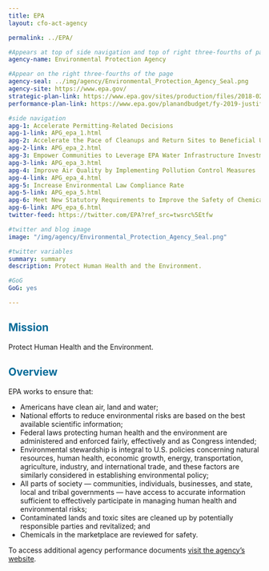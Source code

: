 ```yaml
---
title: EPA
layout: cfo-act-agency

permalink: ../EPA/

#Appears at top of side navigation and top of right three-fourths of page
agency-name: Environmental Protection Agency

#Appear on the right three-fourths of the page
agency-seal: ../img/agency/Environmental_Protection_Agency_Seal.png
agency-site: https://www.epa.gov/
strategic-plan-link: https://www.epa.gov/sites/production/files/2018-02/documents/fy-2018-2022-epa-strategic-plan.pdf
performance-plan-link: https://www.epa.gov/planandbudget/fy-2019-justification-appropriation-estimates-committee-appropriations

#side navigation
apg-1: Accelerate Permitting-Related Decisions
apg-1-link: APG_epa_1.html
apg-2: Accelerate the Pace of Cleanups and Return Sites to Beneficial Use
apg-2-link: APG_epa_2.html
apg-3: Empower Communities to Leverage EPA Water Infrastructure Investments
apg-3-link: APG_epa_3.html
apg-4: Improve Air Quality by Implementing Pollution Control Measures
apg-4-link: APG_epa_4.html
apg-5: Increase Environmental Law Compliance Rate
apg-5-link: APG_epa_5.html
apg-6: Meet New Statutory Requirements to Improve the Safety of Chemicals in Commerce
apg-6-link: APG_epa_6.html
twitter-feed: https://twitter.com/EPA?ref_src=twsrc%5Etfw

#twitter and blog image
image: "/img/agency/Environmental_Protection_Agency_Seal.png"

#twitter variables
summary: summary
description: Protect Human Health and the Environment.

#GoG
GoG: yes

---
```


<div class="usa-grid usa-graphic_list-row">
  <div class="usa-width-one-whole usa-media_block agency-page-section">
    <h2 style="color:#046b99;">Mission</h2>
    <p>Protect Human Health and the Environment.</p>
  </div>
</div>

<div class="usa-grid usa-graphic_list-row">
  <div class="usa-width-one-whole usa-media_block agency-page-section">
    <h2 style="color:#046b99;">Overview</h2>
    <p>EPA works to ensure that:
      <ul>
      <li>Americans have clean air, land and water;</li>
      <li>National efforts to reduce environmental risks are based on the best available scientific information;</li>
      <li>Federal laws protecting human health and the environment are administered and enforced fairly, effectively and as Congress intended;</li>
      <li>Environmental stewardship is integral to U.S. policies concerning natural resources, human health, economic growth, energy, transportation, agriculture, industry, and international trade, and these factors are similarly considered in establishing environmental policy;</li>
      <li>All parts of society &mdash; communities, individuals, businesses, and state, local and tribal governments &mdash; have access to accurate information sufficient to effectively participate in managing human health and environmental risks;</li>
      <li>Contaminated lands and toxic sites are cleaned up by potentially responsible parties and revitalized; and</li>
      <li>Chemicals in the marketplace are reviewed for safety. </li>
      </ul>
    </p>
  </div>
</div>

<div class="usa-grid usa-graphic_list-row">
  <div class="usa-width-one-whole usa-media_block">
    <p>To access additional agency performance documents <a href="https://www.epa.gov/planandbudget" target="_blank">visit the agency’s website</a>.</p>
  </div>
</div>
